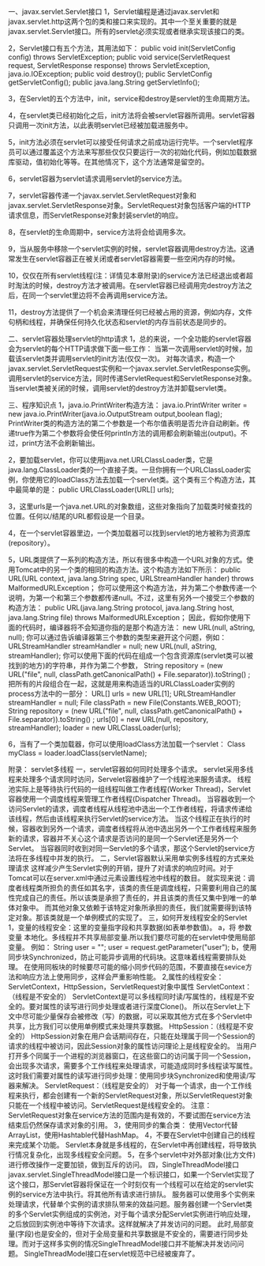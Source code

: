 一、javax.servlet.Servlet接口
1，Servlet编程是通过javax.servlet和javax.servlet.http这两个包的类和接口来实现的。其中一个至关重要的就是javax.servlet.Servlet接口。所有的servlet必须实现或者继承实现该接口的类。

2，Servlet接口有五个方法，其用法如下：
public void init(ServletConfig config) throws ServletException;
public void service(ServletRequest request, ServletResponse response) throws ServletException, java.io.IOException;
public void destroy();
public ServletConfig getServletConfig();
public java.lang.String getServletInfo();

3，在Servlet的五个方法中，init，service和destroy是servlet的生命周期方法。

4，在servlet类已经初始化之后，init方法将会被servlet容器所调用。servlet容器只调用一次init方法，以此表明servlet已经被加载进服务中。

5，init方法必须在servlet可以接受任何请求之前成功运行完毕。一个servlet程序员可以通过覆盖这个方法来写那些仅仅只要运行一次的初始化代码，例如加载数据库驱动，值初始化等等。在其他情况下，这个方法通常是留空的。

6，servlet容器为servlet请求调用servlet的service方法。

7，servlet容器传递一个javax.servlet.ServletRequest对象和javax.servlet.ServletResponse对象。ServletRequest对象包括客户端的HTTP请求信息，而ServletResponse对象封装servlet的响应。

8，在servlet的生命周期中，service方法将会给调用多次。

9，当从服务中移除一个servlet实例的时候，servlet容器调用destroy方法。这通常发生在servlet容器正在被关闭或者servlet容器需要一些空闲内存的时候。

10，仅仅在所有servlet线程(注：详情见本章附录)的service方法已经退出或者超时淘汰的时候，destroy方法才被调用。在servlet容器已经调用完destroy方法之后，在同一个servlet里边将不会再调用service方法。

11，destroy方法提供了一个机会来清理任何已经被占用的资源，例如内存，文件句柄和线程，并确保任何持久化状态和servlet的内存当前状态是同步的。

二、servlet容器处理servlet的http请求
1，总的来说，一个全功能的servlet容器会为servlet的每个HTTP请求做下面一些工作：
当第一次调用servlet的时候，加载该servlet类并调用servlet的init方法(仅仅一次)。
对每次请求，构造一个javax.servlet.ServletRequest实例和一个javax.servlet.ServletResponse实例。
调用servlet的service方法，同时传递ServletRequest和ServletResponse对象。
当servlet类被关闭的时候，调用servlet的destroy方法并卸载servlet类。

三、程序知识点
1，java.io.PrintWriter构造方法：
        java.io.PrintWriter writer = new java.io.PrintWriter(java.io.OutputStream output,boolean flag);
PrintWriter类的构造方法的第二个参数是一个布尔值表明是否允许自动刷新。传递true作为第二个参数将会使任何println方法的调用都会刷新输出(output)。不过，print方法不会刷新输出。

2，要加载servlet，你可以使用java.net.URLClassLoader类，它是java.lang.ClassLoader类的一个直接子类。一旦你拥有一个URLClassLoader实例，你使用它的loadClass方法去加载一个servlet类。这个类有三个构造方法，其中最简单的是：
        public URLClassLoader(URL[] urls);

3，这里urls是一个java.net.URL的对象数组，这些对象指向了加载类时候查找的位置。任何以/结尾的URL都假设是一个目录。

4，在一个servlet容器里边，一个类加载器可以找到servlet的地方被称为资源库(repository）。

5，URL类提供了一系列的构造方法，所以有很多中构造一个URL对象的方式。使用Tomcat中的另一个类的相同的构造方法。这个构造方法如下所示：
        public URL(URL context, java.lang.String spec, URLStreamHandler hander) throws MalformedURLException；
你可以使用这个构造方法，并为第二个参数传递一个说明，为第一个和第三个参数都传递null。不过，这里有另外一个接受三个参数的构造方法：
        public URL(java.lang.String protocol, java.lang.String host, java.lang.String file) throws MalformedURLException；
因此，假如你使用下面的代码时，编译器将不会知道你指的是那个构造方法：
        new URL(null, aString, null);
你可以通过告诉编译器第三个参数的类型来避开这个问题，例如：
        URLStreamHandler streamHandler = null;
        new URL(null, aString, streamHandler);
你可以使用下面的代码在组成一个包含资源库(servlet类可以被找到的地方)的字符串，并作为第二个参数，
        String repository = (new URL("file", null, classPath.getCanonicalPath() + File.separator)).toString() ;
把所有的片段组合在一起，这就是用来构造适当的URLClassLoader实例的process方法中的一部分：
        URL[] urls = new URL[1];
        URLStreamHandler streamHandler = null;
        File classPath = new File(Constants.WEB_ROOT);
        String repository = (new URL("file", null, classPath.getCanonicalPath() + File.separator)).toString() ;
        urls[0] = new URL(null, repository, streamHandler);
        loader = new URLClassLoader(urls);

6，当有了一个类加载器，你可以使用loadClass方法加载一个servlet：
        Class myClass = loader.loadClass(servletName);




附录：
servlet多线程
一，servlet容器如何同时处理多个请求。
        servlet采用多线程来处理多个请求同时访问，Servelet容器维护了一个线程池来服务请求。
        线程池实际上是等待执行代码的一组线程叫做工作者线程(Worker Thread)，Servlet容器使用一个调度线程来管理工作者线程(Dispatcher Thread)。
        当容器收到一个访问Servlet的请求，调度者线程从线程池中选出一个工作者线程，将请求传递给该线程，然后由该线程来执行Servlet的service方法。
        当这个线程正在执行的时候，容器收到另外一个请求，调度者线程将从池中选出另外一个工作者线程来服务新的请求，容器并不关心这个请求是否访问的是同一个Servlet还是另外一个Servlet。
        当容器同时收到对同一Servlet的多个请求，那这个Servlet的service方法将在多线程中并发的执行。
二，Servlet容器默认采用单实例多线程的方式来处理请求
        这样减少产生Servlet实例的开销，提升了对请求的响应时间。对于Tomcat可以在server.xml中通过<Connector>元素设置线程池中线程的数目。
        就实现来说：调度者线程类所担负的责任如其名字，该类的责任是调度线程，只需要利用自己的属性完成自己的责任。所以该类是承担了责任的，并且该类的责任又集中到唯一的单体对象中。
        而其他对象又依赖于该特定对象所承担的责任，我们就需要得到该特定对象。那该类就是一个单例模式的实现了。
三，如何开发线程安全的Servlet
1，变量的线程安全：这里的变量指字段和共享数据(如表单参数值)。
a，将 参数变量 本地化。多线程并不共享局部变量.所以我们要尽可能的在servlet中使用局部变量。
        例如：
        String user = "";
        user = request.getParameter("user");
b，使用同步块Synchronized，防止可能异步调用的代码块。这意味着线程需要排队处理。
        在使用同板块的时候要尽可能的缩小同步代码的范围，不要直接在sevice方法和响应方法上使用同步，这样会严重影响性能。
2,属性的线程安全：ServletContext，HttpSession，ServletRequest对象中属性
ServletContext：（线程是不安全的）
        ServletContext是可以多线程同时读/写属性的，线程是不安全的。要对属性的读写进行同步处理或者进行深度Clone()。
        所以在Servlet上下文中尽可能少量保存会被修改（写）的数据，可以采取其他方式在多个Servlet中共享，比方我们可以使用单例模式来处理共享数据。
HttpSession：（线程是不安全的）
        HttpSession对象在用户会话期间存在，只能在处理属于同一个Session的请求的线程中被访问，因此Session对象的属性访问理论上是线程安全的。
        当用户打开多个同属于一个进程的浏览器窗口，在这些窗口的访问属于同一个Session，会出现多次请求，需要多个工作线程来处理请求，可能造成同时多线程读写属性。
        这时我们需要对属性的读写进行同步处理：使用同步块Synchronized和使用读/写器来解决。
ServletRequest：（线程是安全的）
        对于每一个请求，由一个工作线程来执行，都会创建有一个新的ServletRequest对象，所以ServletRequest对象只能在一个线程中被访问。ServletRequest是线程安全的。
        注意：ServletRequest对象在service方法的范围内是有效的，不要试图在service方法结束后仍然保存请求对象的引用。
3，使用同步的集合类：
        使用Vector代替ArrayList，使用Hashtable代替HashMap。
4，不要在Servlet中创建自己的线程来完成某个功能。
        Servlet本身就是多线程的，在Servlet中再创建线程，将导致执行情况复杂化，出现多线程安全问题。
5，在多个servlet中对外部对象(比方文件)进行修改操作一定要加锁，做到互斥的访问。
四，SingleThreadModel接口
        javax.servlet.SingleThreadModel接口是一个标识接口，如果一个Servlet实现了这个接口，那Servlet容器将保证在一个时刻仅有一个线程可以在给定的servlet实例的service方法中执行。将其他所有请求进行排队。
        服务器可以使用多个实例来处理请求，代替单个实例的请求排队带来的效益问题。服务器创建一个Servlet类的多个Servlet实例组成的实例池，对于每个请求分配Servlet实例进行响应处理，之后放回到实例池中等待下次请求。这样就解决了并发访问的问题。
        此时,局部变量(字段)也是安全的，但对于全局变量和共享数据是不安全的，需要进行同步处理。而对于这样多实例的情况SingleThreadModel接口并不能解决并发访问问题。
        SingleThreadModel接口在servlet规范中已经被废弃了。